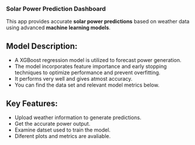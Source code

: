 ### Solar Power Prediction Dashboard
This app provides accurate **solar power predictions** based on weather data using advanced **machine learning models**.  
        
## Model Description:
- A XGBoost regression model is utilized to forecast power generation.
- The model incorporates feature importance and early stopping techniques to optimize performance and prevent overfitting.
- It performs very well and gives atmost accuracy.
- You can find the data set and relevant model metrics below. 

 ## Key Features:
- Upload weather information to generate predictions.
- Get the accurate power output.
- Examine datset used to train the model.
- Diferent plots and metrics are avaliable.

